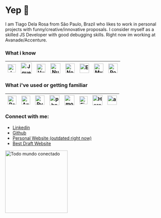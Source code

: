 # Yep 👋

I am Tiago Dela Rosa from São Paulo, Brazil who likes to work in personal projects with funny/creative/innovative proposals. I consider myself as a skilled JS Developer with good debugging skills. Right now im working at Avanade/Accenture.


### What i know
| [<img src="https://seeklogo.com/images/J/javascript-js-logo-2949701702-seeklogo.com.png" alt="Javascript" width="26">](https://developer.mozilla.org/en-US/docs/Web/JavaScript) | [<img src="https://seeklogo.com/images/J/jquery-logo-E6B6803713-seeklogo.com.png" alt="Jquery" width="35">](https://jquery.com/) | [<img src="https://seeklogo.com/images/V/vuejs-logo-17D586B587-seeklogo.com.png" alt="Vue" width="28">](https://vuejs.org/)  | [<img src="https://seeklogo.com/images/N/nuxt-logo-5EF50E1ABD-seeklogo.com.png" alt="Nuxt" width="32">](https://nuxtjs.org/) | [<img src="https://seeklogo.com/images/N/nodejs-logo-FBE122E377-seeklogo.com.png" alt="NodeJs" width="30">](https://nodejs.org) |[<img src="https://seeklogo.com/images/E/express-js-logo-FA36FF1D3F-seeklogo.com.png" alt="Express" width="30">](https://expressjs.com)  | [<img src="https://seeklogo.com/images/M/mysql-logo-69B39F7D18-seeklogo.com.png" alt="MySQL" width="30">](https://www.mysql.com/)  | [<img src="https://seeklogo.com/images/P/postgresql-logo-5309879B58-seeklogo.com.png" alt="Postgresql" width="30">](https://www.postgresql.org/)  |      
|---|---|---|---|---|---|---|---|



### What i've used or getting familiar
| [<img src="https://seeklogo.com/images/R/react-logo-7B3CE81517-seeklogo.com.png" alt="React" width="28">](https://vlang.io/) | [<img src="https://seeklogo.com/images/A/angular-logo-B76B1CDE98-seeklogo.com.png" alt="Angular" width="28">](http://www.open-std.org/jtc1/sc22/wg14/) | [<img src="https://seeklogo.com/images/P/python-logo-A32636CAA3-seeklogo.com.png" alt="Python" width="30">](https://golang.org/)  |  [<img src="https://seeklogo.com/images/P/PHP-logo-0B2FDC4529-seeklogo.com.png" alt="php" width="32">](https://isocpp.org/)  |      [<img src="https://seeklogo.com/images/M/mongodb-logo-4A71340576-seeklogo.com.png" alt="mongodb" width="32">](https://www.gnu.org/software/bash/) | [<img src="https://seeklogo.com/images/F/firebase-logo-402F407EE0-seeklogo.com.png" alt="Firebase" width="26">](https://www.gnu.org/software/bash/)  |  [<img src="https://seeklogo.com/images/H/heroku-logo-6DE9BBEEBC-seeklogo.com.png" alt="Heroku" width="32">](https://www.gnu.org/software/bash/)  |  [<img src="https://seeklogo.com/images/A/amazon-web-services-aws-logo-6C2E3DCD3E-seeklogo.com.png" alt="aws" width="30">](https://www.gnu.org/software/bash/)  |        
|---|---|---|---|---|---|---|---|


### Connect with me:
* [Linkedin](https://www.linkedin.com/in/tiago-dela-rosa-lopes-12aba6133/ "Linkedin")
* [Github](https://github.com/tiago-dela-rosa/tiago-dela-rosa "Github")
* [Personal Website (outdated right now)](https://tiagodelarosa.netlify.app/profile "Personal Website")
* [Best Draft Website](https://bestdraft.netlify.app/ "Best Draft Website")

<img src="https://media.tenor.com/images/9e91347102c47620930e7bded13b79e9/tenor.png" width="200" alt="Todo mundo conectado" />
